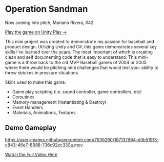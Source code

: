 
# Operation Sandman

Now coming into pitch, Mariano Rivera, #42.

[Play the game on Unity Play ->](https://play.unity.com/mg/other/operationsandman)

This mini project was created to demonstrate my passion for baseball and product design. Utilizing Unity and C#, this game demonstrates several key skills I've learned over the years. The most important of which is creating clean and self documenting code that is easy to understand. This mini-game is a throw back to the old MVP Baseball games of 2004 or 2005 where there would be pitching mini challenges that would test your ability to throw strickes in pressure situations.

Skills used to make this game:
* Game play scripting (i.e. sound controller, game controllers, etc)
* Coroutines
* Memory management (Instantiating & Destroy)
* Event Handlers
* Materials, Animations, Textures



## Demo Gameplay
https://user-images.githubusercontent.com/7939290/187137694-d0b519f3-c843-46e7-8988-736c92ec330a.mov

[Watch the Full Video Here](https://github.com/maurerpower12/Operation_Sandman/blob/4e559cfe4bc91e64ebb51a81904655202b96bfd1/ReadMeAssets/OperationSandman1.mov)
